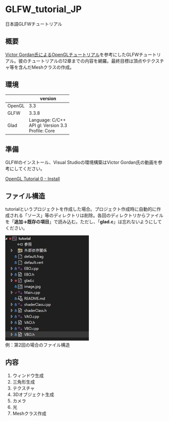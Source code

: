 # GLFW_tutorial_JP
日本語GLFWチュートリアル

## 概要
[Victor Gordan氏によるOpenGLチュートリアル](https://www.youtube.com/playlist?list=PLPaoO-vpZnumdcb4tZc4x5Q-v7CkrQ6M-)を参考にしたGLFWチュートリアル。彼のチュートリアルの12章までの内容を網羅。最終目標は頂点やテクスチャ等を含んだMeshクラスの作成。

## 環境
|    |  version  |
| ---- | ---- |
|  OpenGL  |  3.3  |
|  GLFW  |  3.3.8 |
| Glad    | Language: C/C++ <br>  API gl: Version 3.3 <br>Profile: Core |

## 準備
GLFWのインストール、Visual Studioの環境構築はVictor Gordan氏の動画を参考にしてください。

[OpenGL Tutorial 0 - Install](https://youtu.be/XpBGwZNyUh0)

## ファイル構造
tutorialというプロジェクトを作成した場合。プロジェクト作成時に自動的に作成される「ソース」等のディレクトリは削除。各回のディレクトリからファイルを「**追加→既存の項目**」で読み込む。ただし、「**glad.c**」は忘れないようにしてください。

<img src = "assets/tree.jpg" alt = "ファイル構造"><br>
例：第2回の場合のファイル構造

## 内容
1. ウィンドウ生成
2. 三角形生成
3. テクスチャ
4. 3Dオブジェクト生成
5. カメラ
5. 光
6. Meshクラス作成


